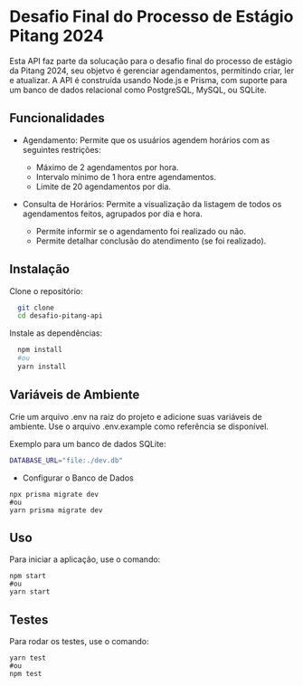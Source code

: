 
# Desafio Final do Processo de Estágio Pitang 2024

Esta API faz parte da solucação para o desafio final do processo de estágio da Pitang 2024, seu objetvo é gerenciar agendamentos, permitindo criar, ler e atualizar. A API é construída usando Node.js e Prisma, com suporte para um banco de dados relacional como PostgreSQL, MySQL, ou SQLite.


## Funcionalidades


- Agendamento: Permite que os usuários agendem horários com as seguintes restrições:
  - Máximo de 2 agendamentos por hora.
  - Intervalo mínimo de 1 hora entre agendamentos.
  - Limite de 20 agendamentos por dia.

- Consulta de Horários: Permite a visualização da listagem de todos os agendamentos feitos, agrupados por dia e hora.
  - Permite informir se o agendamento foi realizado ou não.
  - Permite detalhar conclusão do atendimento (se foi realizado).


## Instalação

Clone o repositório:

```bash
  git clone
  cd desafio-pitang-api
```
Instale as dependências:

```bash
  npm install 
  #ou
  yarn install

```



    
## Variáveis de Ambiente

Crie um arquivo .env na raiz do projeto e adicione suas variáveis de ambiente. Use o arquivo .env.example como referência se disponível.

Exemplo para um banco de dados SQLite:

```bash
DATABASE_URL="file:./dev.db"
```

- Configurar o Banco de Dados

```
npx prisma migrate dev
#ou
yarn prisma migrate dev
```



## Uso

Para iniciar a aplicação, use o comando:
```
npm start
#ou
yarn start

```
## Testes

Para rodar os testes, use o comando:

```
yarn test
#ou
npm test

```
